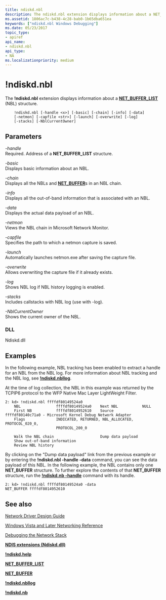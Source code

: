 ```yaml
---
title: ndiskd.nbl
description: The ndiskd.nbl extension displays information about a NET_BUFFER_LIST (NBL) structure.
ms.assetid: 1806ac7c-b438-4c28-bab0-1b65dba651ea
keywords: ["ndiskd.nbl Windows Debugging"]
ms.date: 05/23/2017
topic_type:
- apiref
api_name:
- ndiskd.nbl
api_type:
- NA
ms.localizationpriority: medium
---
```


# !ndiskd.nbl


The **!ndiskd.nbl** extension displays information about a [**NET\_BUFFER\_LIST**](https://docs.microsoft.com/windows-hardware/drivers/network/net-buffer-list-structure) (NBL) structure.

```console
    !ndiskd.nbl [-handle <x>] [-basic] [-chain] [-info] [-data] 
    [-netmon] [-capfile <str>] [-launch] [-overwrite] [-log]
    [-stacks] [-NblCurrentOwner]
```

## <span id="Parameters"></span><span id="parameters"></span><span id="PARAMETERS"></span>Parameters


<span id="_______-handle______"></span><span id="_______-HANDLE______"></span> *-handle*   
Required. Address of a **NET\_BUFFER\_LIST** structure.

<span id="_______-basic______"></span><span id="_______-BASIC______"></span> *-basic*   
Displays basic information about an NBL.

<span id="_______-chain______"></span><span id="_______-CHAIN______"></span> *-chain*   
Displays all the NBLs and [**NET\_BUFFER**](https://docs.microsoft.com/windows-hardware/drivers/network/net-buffer-structure)s in an NBL chain.

<span id="_______-info______"></span><span id="_______-INFO______"></span> *-info*   
Displays all the out-of-band information that is associated with an NBL.

<span id="_______-data______"></span><span id="_______-DATA______"></span> *-data*   
Displays the actual data payload of an NBL.

<span id="_______-netmon______"></span><span id="_______-NETMON______"></span> *-netmon*   
Views the NBL chain in Microsoft Network Monitor.

<span id="_______-capfile______"></span><span id="_______-CAPFILE______"></span> *-capfile*   
Specifies the path to which a netmon capture is saved.

<span id="_______-launch______"></span><span id="_______-LAUNCH______"></span> *-launch*   
Automatically launches netmon.exe after saving the capture file.

<span id="_______-overwrite______"></span><span id="_______-OVERWRITE______"></span> *-overwrite*   
Allows overwriting the capture file if it already exists.

<span id="_______-log______"></span><span id="_______-LOG______"></span> *-log*   
Shows NBL log if NBL history logging is enabled.

<span id="_______-stacks______"></span><span id="_______-STACKS______"></span> *-stacks*   
Includes callstacks with NBL log (use with -log).

<span id="_______-NblCurrentOwner______"></span><span id="_______-nblcurrentowner______"></span><span id="_______-NBLCURRENTOWNER______"></span> *-NblCurrentOwner*   
Shows the current owner of the NBL.

### <span id="DLL"></span><span id="dll"></span>DLL

Ndiskd.dll

Examples
--------

In the following example, NBL tracking has been enabled to extract a handle for an NBL from the NBL log. For more information about NBL tracking and the NBL log, see [**!ndiskd.nbllog**](-ndiskd-nbllog.md).

At the time of log collection, the NBL in this example was returned by the TCPIP6 protocol to the WFP Native Mac Layer LightWeight Filter.

```console
2: kd> !ndiskd.nbl ffffdf80149524a0
    NBL                ffffdf80149524a0    Next NBL           NULL
    First NB           ffffdf8014952610    Source             ffffdf80140c71a0 - Microsoft Kernel Debug Network Adapter
    Flags              INDICATED, RETURNED, NBL_ALLOCATED, PROTOCOL_020_0,
                       PROTOCOL_200_0

    Walk the NBL chain                     Dump data payload
    Show out-of-band information
    Review NBL history
```

By clicking on the "Dump data payload" link from the previous example or by entering the **!ndiskd.nbl -handle -data** command, you can see the data payload of this NBL. In the following example, the NBL contains only one **NET\_BUFFER** structure. To further explore the contents of that **NET\_BUFFER** structure, run the [**!ndiskd.nb -handle**](-ndiskd-nb.md) command with its handle.

```console
2: kd> !ndiskd.nbl ffffdf80149524a0 -data
NET_BUFFER ffffdf8014952610
```

## <span id="see_also"></span>See also


[Network Driver Design Guide](https://docs.microsoft.com/windows-hardware/drivers/network/index)

[Windows Vista and Later Networking Reference](https://docs.microsoft.com/windows-hardware/drivers/ddi/_netvista/)

[Debugging the Network Stack](https://go.microsoft.com/fwlink/p/?linkid=845311)

[**NDIS extensions (Ndiskd.dll)**](ndis-extensions--ndiskd-dll-.md)

[**!ndiskd.help**](-ndiskd-help.md)

[**NET\_BUFFER\_LIST**](https://docs.microsoft.com/windows-hardware/drivers/network/net-buffer-list-structure)

[**NET\_BUFFER**](https://docs.microsoft.com/windows-hardware/drivers/network/net-buffer-structure)

[**!ndiskd.nbllog**](-ndiskd-nbllog.md)

[**!ndiskd.nb**](-ndiskd-nb.md)

 

 






